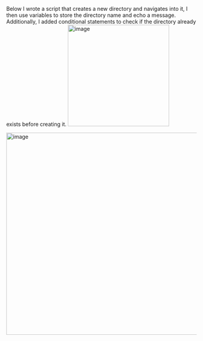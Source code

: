 Below I wrote a script that creates a new directory and navigates into it, I then use variables to store the directory name and echo a message. Additionally, I added conditional statements to check if the directory already exists before creating it.
<img width="268" alt="image" src="https://github.com/Sfayson1/sfayson-module1/assets/137829671/cfed0e7c-7f4f-4706-ace7-ce79d3d7d21f">


<img width="534" alt="image" src="https://github.com/Sfayson1/sfayson-module1/assets/137829671/90bece34-94e1-48b6-a3e5-b0c40a86c7a7">
